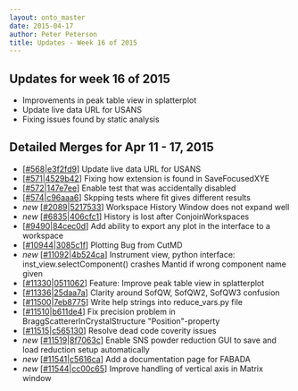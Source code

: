 ```yaml
---
layout: onto_master
date: 2015-04-17
author: Peter Peterson
title: Updates - Week 16 of 2015
---
```

Updates for week 16 of 2015
---------------------------
* Improvements in peak table view in splatterplot
* Update live data URL for USANS
* Fixing issues found by static analysis

Detailed Merges for Apr 11 - 17, 2015
-------------------------------------
* \[[#568](https://github.com/mantidproject/mantid/pull/568)\|[e3f2fd9](https://github.com/mantidproject/mantid/commit/e3f2fd9844b227387c74e6ba5ac69aee7b92c971)\] Update live data URL for USANS
* \[[#571](https://github.com/mantidproject/mantid/pull/571)\|[4529b42](https://github.com/mantidproject/mantid/commit/4529b426756bb8418dcaebb3d0e70a1c73a9e213)\] Fixing how extension is found in SaveFocusedXYE
* \[[#572](https://github.com/mantidproject/mantid/pull/572)\|[147e7ee](https://github.com/mantidproject/mantid/commit/147e7ee31c2bba185cb46a045446bf42a7152060)\] Enable test that was accidentally disabled
* \[[#574](https://github.com/mantidproject/mantid/pull/574)\|[c96aaa6](https://github.com/mantidproject/mantid/commit/c96aaa63c688b52ce67dd83dc89325381ef45a1b)\] Skpping tests where fit gives different results
* *new* \[[#2089](http://trac.mantidproject.org/mantid/ticket/2089)\|[5217533](https://github.com/mantidproject/mantid/commit/5217533fd22d4979f39bc3f21e0c04936bf32596)\] Workspace History Window does not expand well
* *new* \[[#6835](http://trac.mantidproject.org/mantid/ticket/6835)\|[406cfc1](https://github.com/mantidproject/mantid/commit/406cfc18a26b0ed2c77825eb9c3bdf546e349416)\] History is lost after ConjoinWorkspaces
* \[[#9490](http://trac.mantidproject.org/mantid/ticket/9490)\|[84cec0d](https://github.com/mantidproject/mantid/commit/84cec0d61d54c3d48374affc8fbb3bc12b648ef1)\] Add ability to export any plot in the interface to a workspace
* \[[#10944](http://trac.mantidproject.org/mantid/ticket/10944)\|[3085c1f](https://github.com/mantidproject/mantid/commit/3085c1f1b5dacc9cf3c6d41d366982a4e485b16c)\] Plotting Bug from CutMD
* *new* \[[#11092](http://trac.mantidproject.org/mantid/ticket/11092)\|[4b524ca](https://github.com/mantidproject/mantid/commit/4b524cae335acf175bd335169ecfa7e805ea60bf)\] Instrument view, python interface: inst_view.selectComponent() crashes Mantid if wrong component name given
* \[[#11330](http://trac.mantidproject.org/mantid/ticket/11330)\|[0511062](https://github.com/mantidproject/mantid/commit/0511062ee33813e2e1b1beff0f5088be5203d04b)\] Feature: Improve peak table view in splatterplot
* \[[#11336](http://trac.mantidproject.org/mantid/ticket/11336)\|[25daa7a](https://github.com/mantidproject/mantid/commit/25daa7a25415d3547bb61af70252462d4a78cbe5)\] Clarity around SofQW, SofQW2, SofQW3 confusion
* \[[#11500](http://trac.mantidproject.org/mantid/ticket/11500)\|[7eb8775](https://github.com/mantidproject/mantid/commit/7eb8775152b32e51cd8e9d86ab7939284baf2eb7)\] Write help strings into reduce_vars.py file
* \[[#11510](http://trac.mantidproject.org/mantid/ticket/11510)\|[b611de4](https://github.com/mantidproject/mantid/commit/b611de4a0f6f0829392d136d32f93ba0988c809a)\] Fix precision problem in BraggScattererInCrystalStructure "Position"-property
* \[[#11515](http://trac.mantidproject.org/mantid/ticket/11515)\|[c565130](https://github.com/mantidproject/mantid/commit/c565130109bc0911364a660b284202dd8c8f0ee5)\] Resolve dead code coverity issues
* *new* \[[#11519](http://trac.mantidproject.org/mantid/ticket/11519)\|[8f7063c](https://github.com/mantidproject/mantid/commit/8f7063ccbb164a28ab030698e0f010f22462bf1e)\] Enable SNS powder reduction GUI to save and load reduction setup automatically
* *new* \[[#11541](http://trac.mantidproject.org/mantid/ticket/11541)\|[c5616ca](https://github.com/mantidproject/mantid/commit/c5616caf6a77d8775bf8aa751042fdf03999e0e0)\] Add a documentation page for FABADA
* *new* \[[#11544](http://trac.mantidproject.org/mantid/ticket/11544)\|[cc00c65](https://github.com/mantidproject/mantid/commit/cc00c65d0d2174d8ed213dbdfb0b4d88aebfc9a4)\] Improve handling of vertical axis in Matrix window
